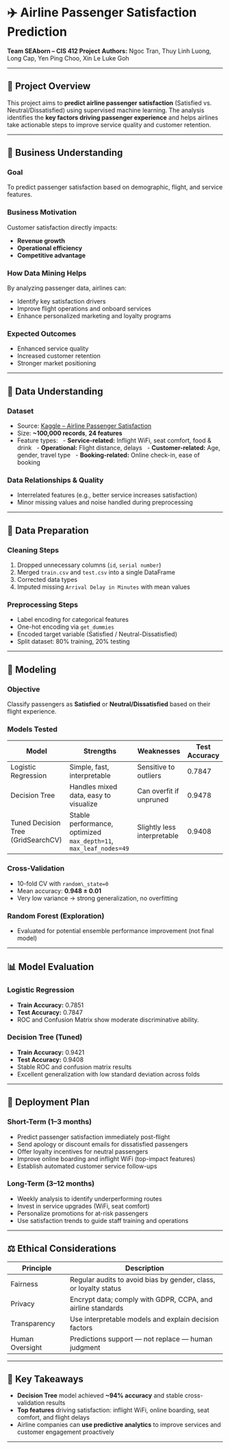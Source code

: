 # ✈️ Airline Passenger Satisfaction Prediction

**Team SEAborn – CIS 412 Project**
**Authors:** Ngoc Tran, Thuy Linh Luong, Long Cap, Yen Ping Choo, Xin Le Luke Goh

---

## 📘 Project Overview

This project aims to **predict airline passenger satisfaction** (Satisfied vs. Neutral/Dissatisfied) using supervised machine learning.
The analysis identifies the **key factors driving passenger experience** and helps airlines take actionable steps to improve service quality and customer retention.

---

## 🎯 Business Understanding

### Goal

To predict passenger satisfaction based on demographic, flight, and service features.

### Business Motivation

Customer satisfaction directly impacts:

* **Revenue growth**
* **Operational efficiency**
* **Competitive advantage**

### How Data Mining Helps

By analyzing passenger data, airlines can:

* Identify key satisfaction drivers
* Improve flight operations and onboard services
* Enhance personalized marketing and loyalty programs

### Expected Outcomes

* Enhanced service quality
* Increased customer retention
* Stronger market positioning

---

## 🧩 Data Understanding

### Dataset

* Source: [Kaggle – Airline Passenger Satisfaction](https://www.kaggle.com/datasets)
* Size: **~100,000 records**, **24 features**
* Feature types:
    - **Service-related:** Inflight WiFi, seat comfort, food \& drink
    - **Operational:** Flight distance, delays
    - **Customer-related:** Age, gender, travel type
    - **Booking-related:** Online check-in, ease of booking

### Data Relationships \& Quality

* Interrelated features (e.g., better service increases satisfaction)
* Minor missing values and noise handled during preprocessing

---

## 🧹 Data Preparation

### Cleaning Steps

1. Dropped unnecessary columns (`id`, `serial number`)
2. Merged `train.csv` and `test.csv` into a single DataFrame
3. Corrected data types
4. Imputed missing `Arrival Delay in Minutes` with mean values

### Preprocessing Steps

* Label encoding for categorical features
* One-hot encoding via `get_dummies`
* Encoded target variable (Satisfied / Neutral-Dissatisfied)
* Split dataset: 80% training, 20% testing

---

## 🤖 Modeling

### Objective

Classify passengers as **Satisfied** or **Neutral/Dissatisfied** based on their flight experience.

### Models Tested

| Model | Strengths | Weaknesses | Test Accuracy |
|--------|------------|-------------|---------------|
| Logistic Regression | Simple, fast, interpretable | Sensitive to outliers | 0.7847 |
| Decision Tree | Handles mixed data, easy to visualize | Can overfit if unpruned | 0.9478 |
| Tuned Decision Tree (GridSearchCV) | Stable performance, optimized `max_depth=11`, `max_leaf_nodes=49` | Slightly less interpretable | 0.9408 |

### Cross-Validation

* 10-fold CV with `random\_state=0`
* Mean accuracy: **0.948 ± 0.01**
* Very low variance → strong generalization, no overfitting

### Random Forest (Exploration)

* Evaluated for potential ensemble performance improvement (not final model)

---

## 📊 Model Evaluation

### Logistic Regression

* **Train Accuracy:** 0.7851
* **Test Accuracy:** 0.7847
* ROC and Confusion Matrix show moderate discriminative ability.

### Decision Tree (Tuned)

* **Train Accuracy:** 0.9421
* **Test Accuracy:** 0.9408
* Stable ROC and confusion matrix results
* Excellent generalization with low standard deviation across folds

---

## 🚀 Deployment Plan

### Short-Term (1–3 months)

* Predict passenger satisfaction immediately post-flight
* Send apology or discount emails for dissatisfied passengers
* Offer loyalty incentives for neutral passengers
* Improve online boarding and inflight WiFi (top-impact features)
* Establish automated customer service follow-ups

### Long-Term (3–12 months)

* Weekly analysis to identify underperforming routes
* Invest in service upgrades (WiFi, seat comfort)
* Personalize promotions for at-risk passengers
* Use satisfaction trends to guide staff training and operations

---

## ⚖️ Ethical Considerations

| Principle | Description |
|------------|--------------|
| Fairness | Regular audits to avoid bias by gender, class, or loyalty status |
| Privacy | Encrypt data; comply with GDPR, CCPA, and airline standards |
| Transparency | Use interpretable models and explain decision factors |
| Human Oversight | Predictions support — not replace — human judgment |

---

## 🧠 Key Takeaways

* **Decision Tree** model achieved **~94% accuracy** and stable cross-validation results
* **Top features** driving satisfaction: inflight WiFi, online boarding, seat comfort, and flight delays
* Airline companies can **use predictive analytics** to improve services and customer engagement proactively

---

